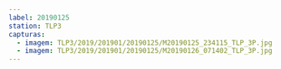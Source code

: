 ```yaml
---
label: 20190125
station: TLP3
capturas:
  - imagem: TLP3/2019/201901/20190125/M20190125_234115_TLP_3P.jpg
  - imagem: TLP3/2019/201901/20190125/M20190126_071402_TLP_3P.jpg
---
```

